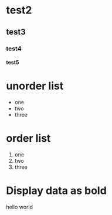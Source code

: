 # test2
## test3
### test4
#### test5

 # unorder list
 * one
 * two
 * three
 
 # order list
 1. one
 2. two
 3. three

 # Display data as bold
 hello world
